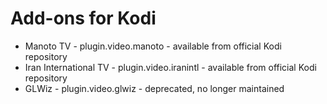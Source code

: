# Add-ons for Kodi #

* Manoto TV - plugin.video.manoto - available from official Kodi repository
* Iran International TV - plugin.video.iranintl - available from official Kodi repository
* GLWiz - plugin.video.glwiz - deprecated, no longer maintained
